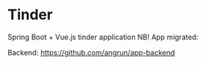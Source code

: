 # Tinder
Spring Boot + Vue.js tinder application
NB! App migrated:

Backend: https://github.com/angrun/app-backend
